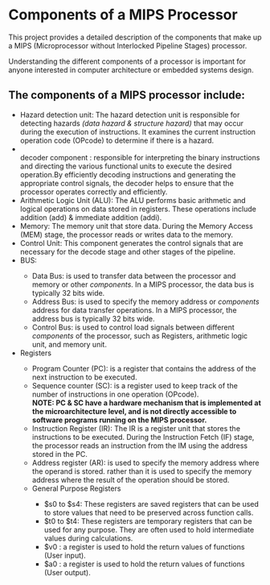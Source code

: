 <h1>Components of a MIPS Processor</h1>
<p>This project provides a detailed description of the components that make up a MIPS (Microprocessor without Interlocked Pipeline Stages) processor. </p>
<p>Understanding the different components of a processor is important for anyone interested in computer architecture or embedded systems design.</p>

<h2>The components of a MIPS processor include:</h2>
<ul>
  <li>
    Hazard detection unit: The hazard detection unit is responsible for detecting hazards <i>(data hazard & structure hazard)</i> that may occur during the execution of instructions. It examines the current instruction operation code (OPcode) to determine if there is a hazard.
  <li>
    
  </li>
  </li>
    decoder component :  responsible for interpreting the binary instructions and directing the various functional units to execute the desired operation.By efficiently decoding instructions and generating the appropriate     control signals, the decoder helps to ensure that the processor operates correctly and efficiently.
  <li>
    Arithmetic Logic Unit (ALU): The ALU performs basic arithmetic and logical operations on data stored in registers. These operations include addition (add) & immediate addition (addi).
  </li>
  <li>
    Memory: The memory unit that store data. During the Memory Access (MEM) stage, the processor reads or writes data to the memory.
  </li>
  <li>
    Control Unit: This component generates the control signals that are necessary for the decode stage and other stages of the pipeline.
  </li>
    <li>BUS:</li>
    <ul class = "bus">
      <li>
         Data Bus: is used to transfer data between the processor and memory or other <i>components</i>.  In a MIPS processor, the data bus is typically 32 bits wide.
      </li>
      <li>  
        Address Bus: is used to specify the memory address or <i>components</i> address for data transfer operations. In a MIPS processor, the address bus is typically 32 bits wide.
      </li>
      <li>
        Control Bus: is used to control load signals between different <i>components</i> of the processor, such as Registers, arithmetic logic unit, and memory unit.
      </li>
    </ul>
    <li>Registers</li>
    <ul class="registers">
      <li>
        Program Counter (PC): is a register that contains the address of the next instruction to be executed.
      </li>
      <li>
        Sequence counter (SC): is a register used to keep track of the number of instructions in one operation (OPcode).
        <br><b>NOTE: PC & SC have a hardware mechanism that is implemented at the microarchitecture level, and is not directly accessible to software programs running on the MIPS processor.</b>
      </li>
      <li>
        Instruction Register (IR): The IR is a register unit that stores the instructions to be executed. During the Instruction Fetch (IF) stage, the processor reads an instruction from the IM using the address stored in           the PC.
      </li>
      <li>
        Address register (AR): is used to specify the memory address where the operand is stored. rather than it is used to specify the memory address where the result of the operation should be stored.
      </li>
      <li>General Purpose Registers</li>
    <ul>
          <li>
            $s0 to $s4: These registers are saved registers that can be used to store values that need to be preserved across function calls.
          </li>
          <li>
            $t0 to $t4: These registers are temporary registers that can be used for any purpose. They are often used to hold intermediate values during calculations.
          </li>
          <li>  
            $v0 : a register is used to hold the return values of functions (User input).
          </li>
          <li>
            $a0 : a register is used to hold the return values of functions (User output).
          </li>
        </ul>
    </ul>
</ul>
